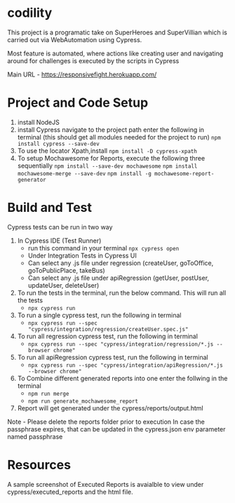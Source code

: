 # codility
This project is a programatic take on SuperHeroes and SuperVillian which is carried out via 
WebAutomation using Cypress.

Most feature is automated, where actions like creating user and navigating around for challenges is executed by the scripts in Cypress

Main URL - https://responsivefight.herokuapp.com/


# Project and Code Setup
1. install NodeJS
2. install Cypress
   navigate to the project path 
   enter the following in terminal (this should get all modules needed for the project to run)
    `npm install cypress --save-dev`
3. To use the locator Xpath,install
    `npm install -D cypress-xpath`        
4. To setup Mochawesome for Reports, execute the following three sequentially
    `npm install --save-dev mochawesome`
    `npm install mochawesome-merge --save-dev`
    `npm install -g mochawesome-report-generator`

# Build and Test
Cypress tests can be run in two way
1. In Cypress IDE (Test Runner)
    - run this command in your terminal `npx cypress open`
    - Under Integration Tests in Cypress UI
    - Can select any .js file under regression (createUser, goToOffice, goToPublicPlace, takeBus)
    - Can select any .js file under apiRegression (getUser, postUser, updateUser, deleteUser)
2. To run the tests in the terminal, run the below command. This will run all the tests
    - `npx cypress run`
3. To run a single cypress test, run the following in terminal
    - `npx cypress run --spec "cypress/integration/regression/createUser.spec.js"`
4. To run all regression cypress test, run the following in terminal
    - `npx cypress run --spec "cypress/integration/regression/*.js --browser chrome"`    
5. To run all apiRegression cypress test, run the following in terminal
    - `npx cypress run --spec "cypress/integration/apiRegression/*.js --browser chrome"`
6. To Combine different generated reports into one enter the follwing in the terminal
    - `npm run merge`
    - `npm run generate_mochawesome_report`
7. Report will get generated under the cypress/reports/output.html

Note - Please delete the reports folder prior to execution
In case the passphrase expires, that can be updated in the cypress.json env parameter named passphrase

# Resources 
A sample screenshot of Executed Reports is avaialble to view under cypress/executed_reports
and the html file.